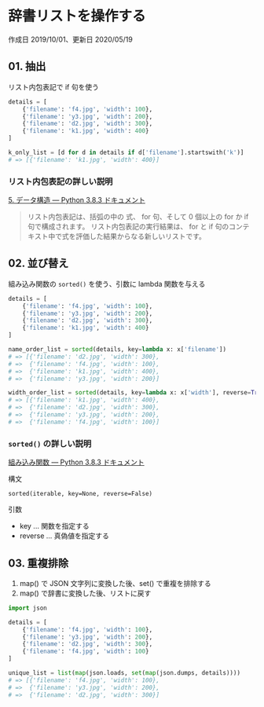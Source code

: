 # 辞書リストを操作する

作成日 2019/10/01、更新日 2020/05/19

## 01. 抽出

リスト内包表記で if 句を使う

```python
details = [
    {'filename': 'f4.jpg', 'width': 100},
    {'filename': 'y3.jpg', 'width': 200},
    {'filename': 'd2.jpg', 'width': 300},
    {'filename': 'k1.jpg', 'width': 400}
]

k_only_list = [d for d in details if d['filename'].startswith('k')]
# => [{'filename': 'k1.jpg', 'width': 400}]
```

### リスト内包表記の詳しい説明

[5\. データ構造 — Python 3\.8\.3 ドキュメント](https://docs.python.org/ja/3/tutorial/datastructures.html)

> リスト内包表記は、括弧の中の 式、 for 句、そして 0 個以上の for か if 句で構成されます。 リスト内包表記の実行結果は、 for と if 句のコンテキスト中で式を評価した結果からなる新しいリストです。

## 02. 並び替え

組み込み関数の `sorted()` を使う、引数に lambda 関数を与える

```python
details = [
    {'filename': 'f4.jpg', 'width': 100},
    {'filename': 'y3.jpg', 'width': 200},
    {'filename': 'd2.jpg', 'width': 300},
    {'filename': 'k1.jpg', 'width': 400}
]

name_order_list = sorted(details, key=lambda x: x['filename'])
# => [{'filename': 'd2.jpg', 'width': 300},
# =>  {'filename': 'f4.jpg', 'width': 100},
# =>  {'filename': 'k1.jpg', 'width': 400},
# =>  {'filename': 'y3.jpg', 'width': 200}]

width_order_list = sorted(details, key=lambda x: x['width'], reverse=True)
# => [{'filename': 'k1.jpg', 'width': 400},
# =>  {'filename': 'd2.jpg', 'width': 300},
# =>  {'filename': 'y3.jpg', 'width': 200},
# =>  {'filename': 'f4.jpg', 'width': 100}]
```

### `sorted()` の詳しい説明

[組み込み関数 — Python 3\.8\.3 ドキュメント](https://docs.python.org/ja/3/library/functions.html)

構文

`sorted(iterable, key=None, reverse=False)`

引数

- key ... 関数を指定する
- reverse ... 真偽値を指定する

## 03. 重複排除

1. map() で JSON 文字列に変換した後、set() で重複を排除する
1. map() で辞書に変換した後、リストに戻す

```python
import json

details = [
    {'filename': 'f4.jpg', 'width': 100},
    {'filename': 'y3.jpg', 'width': 200},
    {'filename': 'd2.jpg', 'width': 300},
    {'filename': 'f4.jpg', 'width': 100}
]

unique_list = list(map(json.loads, set(map(json.dumps, details))))
# => [{'filename': 'f4.jpg', 'width': 100},
# =>  {'filename': 'y3.jpg', 'width': 200},
# =>  {'filename': 'd2.jpg', 'width': 300}]
```

